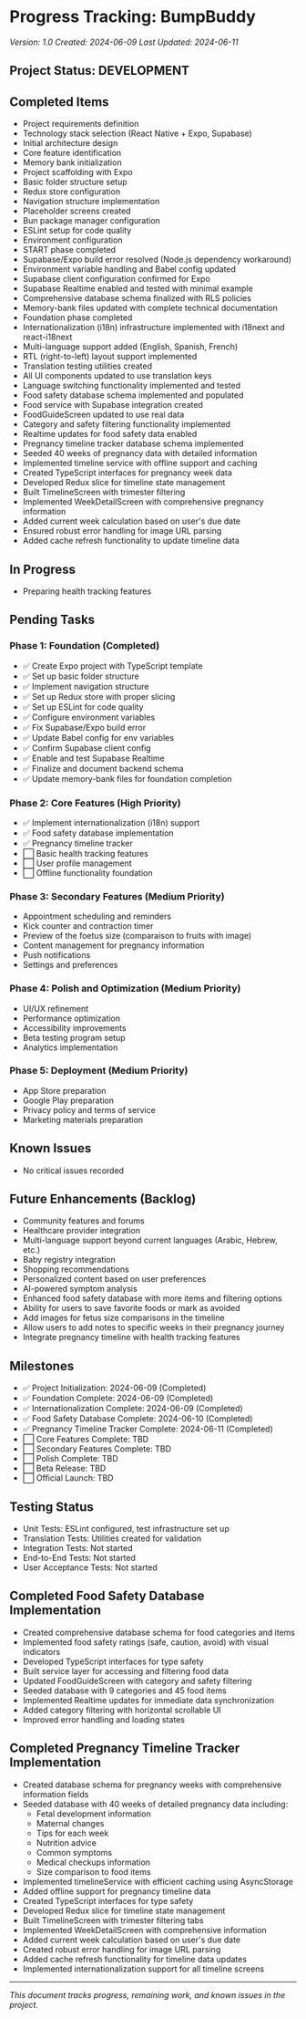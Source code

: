 # Progress Tracking: BumpBuddy

_Version: 1.0_
_Created: 2024-06-09_
_Last Updated: 2024-06-11_

## Project Status: DEVELOPMENT

## Completed Items

- Project requirements definition
- Technology stack selection (React Native + Expo, Supabase)
- Initial architecture design
- Core feature identification
- Memory bank initialization
- Project scaffolding with Expo
- Basic folder structure setup
- Redux store configuration
- Navigation structure implementation
- Placeholder screens created
- Bun package manager configuration
- ESLint setup for code quality
- Environment configuration
- START phase completed
- Supabase/Expo build error resolved (Node.js dependency workaround)
- Environment variable handling and Babel config updated
- Supabase client configuration confirmed for Expo
- Supabase Realtime enabled and tested with minimal example
- Comprehensive database schema finalized with RLS policies
- Memory-bank files updated with complete technical documentation
- Foundation phase completed
- Internationalization (i18n) infrastructure implemented with i18next and react-i18next
- Multi-language support added (English, Spanish, French)
- RTL (right-to-left) layout support implemented
- Translation testing utilities created
- All UI components updated to use translation keys
- Language switching functionality implemented and tested
- Food safety database schema implemented and populated
- Food service with Supabase integration created
- FoodGuideScreen updated to use real data
- Category and safety filtering functionality implemented
- Realtime updates for food safety data enabled
- Pregnancy timeline tracker database schema implemented
- Seeded 40 weeks of pregnancy data with detailed information
- Implemented timeline service with offline support and caching
- Created TypeScript interfaces for pregnancy week data
- Developed Redux slice for timeline state management
- Built TimelineScreen with trimester filtering
- Implemented WeekDetailScreen with comprehensive pregnancy information
- Added current week calculation based on user's due date
- Ensured robust error handling for image URL parsing
- Added cache refresh functionality to update timeline data

## In Progress

- Preparing health tracking features

## Pending Tasks

### Phase 1: Foundation (Completed)

- ✅ Create Expo project with TypeScript template
- ✅ Set up basic folder structure
- ✅ Implement navigation structure
- ✅ Set up Redux store with proper slicing
- ✅ Set up ESLint for code quality
- ✅ Configure environment variables
- ✅ Fix Supabase/Expo build error
- ✅ Update Babel config for env variables
- ✅ Confirm Supabase client config
- ✅ Enable and test Supabase Realtime
- ✅ Finalize and document backend schema
- ✅ Update memory-bank files for foundation completion

### Phase 2: Core Features (High Priority)

- ✅ Implement internationalization (i18n) support
- ✅ Food safety database implementation
- ✅ Pregnancy timeline tracker
- ⬜ Basic health tracking features
- ⬜ User profile management
- ⬜ Offline functionality foundation

### Phase 3: Secondary Features (Medium Priority)

- Appointment scheduling and reminders
- Kick counter and contraction timer
- Preview of the foetus size (comparaison to fruits with image)
- Content management for pregnancy information
- Push notifications
- Settings and preferences

### Phase 4: Polish and Optimization (Medium Priority)

- UI/UX refinement
- Performance optimization
- Accessibility improvements
- Beta testing program setup
- Analytics implementation

### Phase 5: Deployment (Medium Priority)

- App Store preparation
- Google Play preparation
- Privacy policy and terms of service
- Marketing materials preparation

## Known Issues

- No critical issues recorded

## Future Enhancements (Backlog)

- Community features and forums
- Healthcare provider integration
- Multi-language support beyond current languages (Arabic, Hebrew, etc.)
- Baby registry integration
- Shopping recommendations
- Personalized content based on user preferences
- AI-powered symptom analysis
- Enhanced food safety database with more items and filtering options
- Ability for users to save favorite foods or mark as avoided
- Add images for fetus size comparisons in the timeline
- Allow users to add notes to specific weeks in their pregnancy journey
- Integrate pregnancy timeline with health tracking features

## Milestones

- ✅ Project Initialization: 2024-06-09 (Completed)
- ✅ Foundation Complete: 2024-06-09 (Completed)
- ✅ Internationalization Complete: 2024-06-09 (Completed)
- ✅ Food Safety Database Complete: 2024-06-10 (Completed)
- ✅ Pregnancy Timeline Tracker Complete: 2024-06-11 (Completed)
- ⬜ Core Features Complete: TBD
- ⬜ Secondary Features Complete: TBD
- ⬜ Polish Complete: TBD
- ⬜ Beta Release: TBD
- ⬜ Official Launch: TBD

## Testing Status

- Unit Tests: ESLint configured, test infrastructure set up
- Translation Tests: Utilities created for validation
- Integration Tests: Not started
- End-to-End Tests: Not started
- User Acceptance Tests: Not started

## Completed Food Safety Database Implementation

- Created comprehensive database schema for food categories and items
- Implemented food safety ratings (safe, caution, avoid) with visual indicators
- Developed TypeScript interfaces for type safety
- Built service layer for accessing and filtering food data
- Updated FoodGuideScreen with category and safety filtering
- Seeded database with 9 categories and 45 food items
- Implemented Realtime updates for immediate data synchronization
- Added category filtering with horizontal scrollable UI
- Improved error handling and loading states

## Completed Pregnancy Timeline Tracker Implementation

- Created database schema for pregnancy weeks with comprehensive information fields
- Seeded database with 40 weeks of detailed pregnancy data including:
  - Fetal development information
  - Maternal changes
  - Tips for each week
  - Nutrition advice
  - Common symptoms
  - Medical checkups information
  - Size comparison to food items
- Implemented timelineService with efficient caching using AsyncStorage
- Added offline support for pregnancy timeline data
- Created TypeScript interfaces for type safety
- Developed Redux slice for timeline state management
- Built TimelineScreen with trimester filtering tabs
- Implemented WeekDetailScreen with comprehensive information
- Added current week calculation based on user's due date
- Created robust error handling for image URL parsing
- Added cache refresh functionality for timeline data updates
- Implemented internationalization support for all timeline screens

---

_This document tracks progress, remaining work, and known issues in the project._
